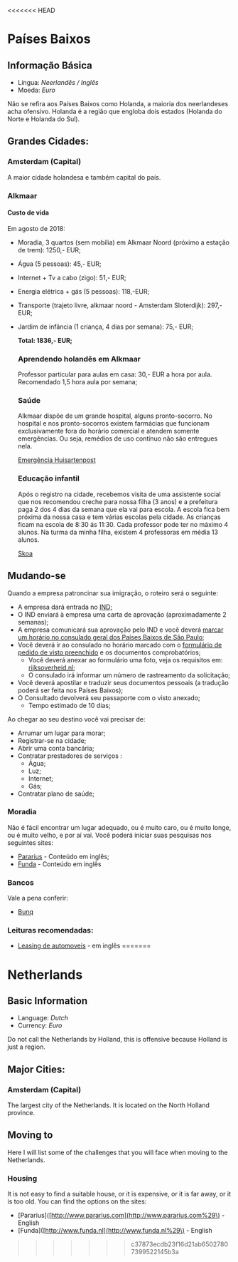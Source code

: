<<<<<<< HEAD
# Países Baixos

## Informação Básica

* Língua: _Neerlandês / Inglês_
* Moeda: _Euro_

Não se refira aos Países Baixos como Holanda, a maioria dos neerlandeses acha ofensivo. Holanda é a região que engloba dois estados \(Holanda do Norte e Holanda do Sul\).

## Grandes Cidades:

### Amsterdam \(Capital\)

A maior cidade holandesa e também capital do país.

### Alkmaar

#### Custo de vida

Em agosto de 2018:

* Moradia, 3 quartos (sem mobília) em Alkmaar Noord (próximo a estação de trem): 1250,- EUR;

* Água (5 pessoas): 45,- EUR;

* Internet + Tv a cabo (zigo): 51,- EUR;

* Energia elétrica + gás (5 pessoas): 118,-EUR;

* Transporte (trajeto livre, alkmaar noord - Amsterdam Sloterdijk): 297,-EUR;

* Jardim de infância (1 criança, 4 dias por semana): 75,- EUR;

  **Total: 1836,- EUR;**

  ### Aprendendo holandês em Alkmaar

  Professor particular para aulas em casa: 30,- EUR a hora por aula. Recomendado 1,5 hora aula por semana;

  ### Saúde

  Alkmaar dispõe de um grande hospital, alguns pronto-socorro. No hospital e nos pronto-socorros existem farmácias que funcionam exclusivamente fora do horário comercial e atendem somente emergências. Ou seja, remédios de uso contínuo não são entregues nela.

  [Emergência Huisartenpost](https://www.honk.nu/huisartsenpost)

  ### Educação infantil

  Após o registro na cidade, recebemos visita de uma assistente social que nos recomendou creche para nossa filha (3 anos) e a prefeitura paga 2 dos 4 dias da semana que ela vai para escola. A escola fica bem próxima da nossa casa e tem várias escolas pela cidade. As crianças ficam na escola de 8:30 ás 11:30. Cada professor pode ter no máximo 4 alunos. Na turma da minha filha, existem 4 professoras em média 13 alunos.

  [Skoa](https://github.com/brazil-tech-expats/wiki.git)


## Mudando-se

Quando a empresa patroncinar sua imigração, o roteiro será o seguinte:

* A empresa dará entrada no [IND;](http://ind.nl/)
* O IND enviará à empresa uma carta de aprovação \(aproximadamente 2 semanas\);
* A empresa comunicará sua aprovação pelo IND e você deverá [marcar um horário no consulado geral dos Países Baixos de São Paulo](https://tracking.vfsglobal.com/Netherlands-Global-Online-Appointment_Zone3/AppScheduling/AppWelcome.aspx?P=HWGBNAjqHwVt5/GJoRs9WQnVEJS5Y8fVWPrimCCwlDM=);
* Você deverá ir ao consulado no horário marcado com o [formulário de pedido de visto preenchido](https://www.government.nl/documents/forms/2015/07/30/mvv-issue-form) e os documentos comprobatórios;
  * Você deverá anexar ao formulário uma foto, veja os requisitos em: [rijksoverheid.nl](https://www.rijksoverheid.nl/documenten/brochures/2014/02/18/fotomatrix-2007);
  * O consulado irá informar um número de rastreamento da solicitação;
* Você deverá apostilar e traduzir seus documentos pessoais \(a tradução poderá ser feita nos Países Baixos\);
* O Consultado devolverá seu passaporte com o visto anexado;
  * Tempo estimado de 10 dias;

Ao chegar ao seu destino você vai precisar de:

* Arrumar um lugar para morar;
* Registrar-se na cidade;
* Abrir uma conta bancária;
* Contratar prestadores de serviços :
  * Água;
  * Luz;
  * Internet;
  * Gás;
* Contratar plano de saúde;

### Moradia

Não é fácil encontrar um lugar adequado, ou é muito caro, ou é muito longe, ou é muito velho, e por aí vai. Você poderá iniciar suas pesquisas nos seguintes sites:

* [Pararius](http://www.pararius.com) - Conteúdo em inglês;
* [Funda](http://www.funda.nl) - Conteúdo em inglês

### Bancos

Vale a pena conferir:

* [Bunq](https://bunq.com)


### Leituras recomendadas:
* [Leasing de automoveis](https://justlease.nl/) - em inglês
=======
# Netherlands

## Basic Information

* Language: _Dutch_
* Currency: _Euro_

Do not call the Netherlands by Holland, this is offensive because Holland is just a region.

## Major Cities:

### Amsterdam \(Capital\)

The largest city of the Netherlands. It is located on the North Holland province.

## Moving to

Here I will list some of the challenges that you will face when moving to the Netherlands.

### Housing

It is not easy to find a suitable house, or it is expensive, or it is far away, or it is too old. You can find the options on the sites:

* \[Pararius\]\([http://www.pararius.com](http://www.pararius.com%29\) - English
* \[Funda\]\([http://www.funda.nl](http://www.funda.nl%29\) - English

>>>>>>> c37873ecdb23f16d21ab65027807399522145b3a


